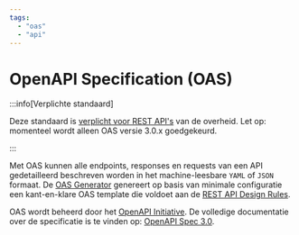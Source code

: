 ```yaml
---
tags:
  - "oas"
  - "api"
---
```


# OpenAPI Specification (OAS)

:::info[Verplichte standaard]

Deze standaard is [verplicht voor REST API's](https://www.forumstandaardisatie.nl/open-standaarden/openapi-specification) van de overheid. Let op: momenteel wordt alleen OAS versie 3.0.x goedgekeurd.

:::

Met OAS kunnen alle endpoints, responses en requests van een API gedetailleerd beschreven worden in het machine-leesbare `YAML` of `JSON` formaat. De [OAS Generator](https://apis.developer.overheid.nl/tools/oas-generator) genereert op basis van minimale configuratie een kant-en-klare OAS template die voldoet aan de [REST API Design Rules](../api-design-rules).

OAS wordt beheerd door het [OpenAPI Initiative](https://www.openapis.org/). De volledige documentatie over de specificatie is te vinden op: [OpenAPI Spec 3.0](https://spec.openapis.org/oas/v3.0.3).
